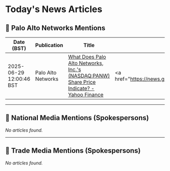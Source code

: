 # Today's News Articles

## 📌 Palo Alto Networks Mentions

| Date (BST) | Publication | Title | Summary |
|------------|-------------|-------|---------|
| 2025-06-29 12:00:46 BST | Palo Alto Networks | [What Does Palo Alto Networks, Inc.'s (NASDAQ:PANW) Share Price Indicate? - Yahoo Finance](https://news.google.com/rss/articles/CBMifkFVX3lxTE42bHR6UU5zRDctOEtjNUVQRE1ObzZGdG4yX3ZieW04c3lsdC1fc1l5UW4xOTFmYUJQdDNfTUpDR053VERQWE5mdDg0RDdVcW5SZUFaejYzZ205Mktma3lNZW92b3FWd1VadjNLUWJsWHktYVpqSEktNnIxRXFfQQ?oc=5) | <a href="https://news.google.com/rss/articles/CBMifkFVX3lxTE42bHR6UU5zRDctOEtjNUVQRE1ObzZGdG4yX3ZieW04c3lsdC1fc1l5UW4xOTFmYUJQdDNfTUpDR053VERQWE5mdDg0RDdVcW5SZUFaejYzZ205Mktma3lNZW92b3FWd1VadjNLUWJsWH... |

---
## 📰 National Media Mentions (Spokespersons)

_No articles found._

---
## 📘 Trade Media Mentions (Spokespersons)

_No articles found._
